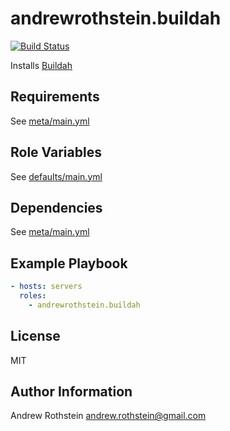 andrewrothstein.buildah
=========
[![Build Status](https://travis-ci.org/andrewrothstein/ansible-buildah.svg?branch=master)](https://travis-ci.org/andrewrothstein/ansible-buildah)

Installs [Buildah](https://buildah.io/)

Requirements
------------

See [meta/main.yml](meta/main.yml)

Role Variables
--------------

See [defaults/main.yml](defaults/main.yml)

Dependencies
------------

See [meta/main.yml](meta/main.yml)

Example Playbook
----------------

```yml
- hosts: servers
  roles:
    - andrewrothstein.buildah
```

License
-------

MIT

Author Information
------------------

Andrew Rothstein <andrew.rothstein@gmail.com>
